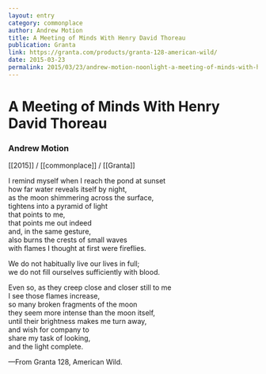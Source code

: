 ```yaml
---
layout: entry
category: commonplace
author: Andrew Motion
title: A Meeting of Minds With Henry David Thoreau
publication: Granta
link: https://granta.com/products/granta-128-american-wild/
date: 2015-03-23
permalink: 2015/03/23/andrew-motion-noonlight-a-meeting-of-minds-with-henry-david-thoreau
---
```


# A Meeting of Minds With Henry David Thoreau

### Andrew Motion

[[2015]] / [[commonplace]] / [[Granta]]

I remind myself when I reach the pond at sunset 
<br> how far water reveals itself by night, 
<br> as the moon shimmering across the surface, 
<br> tightens into a pyramid of light 
<br> that points to me, 
<br> that points me out indeed 
<br> and, in the same gesture, 
<br> also burns the crests of small waves 
<br> with flames I thought at first were fireflies. 

We do not habitually live our lives in full; 
<br> we do not fill ourselves sufficiently with blood. 

Even so, as they creep close and closer still to me
<br> I see those flames increase, 
<br> so many broken fragments of the moon 
<br> they seem more intense than the moon itself, 
<br> until their brightness makes me turn away, 
<br> and wish for company to 
<br> share my task of looking, 
<br> and the light complete.

—From Granta 128, American Wild.
